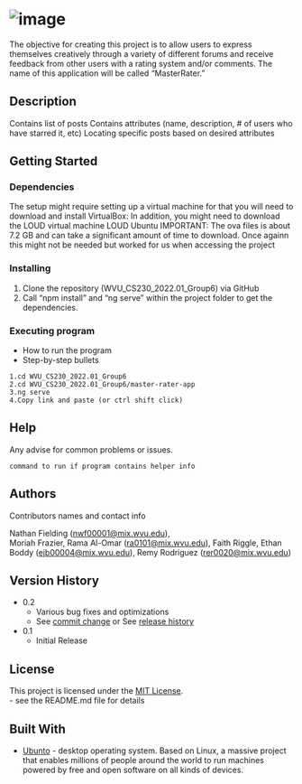 # ![image](https://user-images.githubusercontent.com/97920989/166129477-efd2eab8-b77c-4a4e-bf4d-49fb3903292e.png)

The objective for creating this project is to allow users to express themselves creatively through a variety of different forums and receive feedback from other users with a rating system and/or comments. The name of this application will be called “MasterRater.”


## Description

Contains list of posts
Contains attributes (name, description, # of users who have starred it, etc) 
Locating specific posts based on desired attributes


## Getting Started

### Dependencies

The setup might require setting up a virtual machine for that you will need to download and install VirtualBox:
In addition, you might need to download the LOUD virtual machine
LOUD Ubuntu
IMPORTANT: The ova files is about 7.2 GB and can take a significant amount of time to download.
Once againn this might not be needed but worked for us when accessing the project

### Installing

1. Clone the repository (WVU_CS230_2022.01_Group6) via GitHub
2. Call “npm install” and “ng serve” within the project folder to get the dependencies.

### Executing program

* How to run the program
* Step-by-step bullets
```
1.cd WVU_CS230_2022.01_Group6
2.cd WVU_CS230_2022.01_Group6/master-rater-app
3.ng serve 
4.Copy link and paste (or ctrl shift click)
```

## Help

Any advise for common problems or issues.
```
command to run if program contains helper info
```

## Authors

Contributors names and contact info

 Nathan Fielding (nwf00001@mix.wvu.edu),  
 Moriah Frazier,
 Rama Al-Omar (ra0101@mix.wvu.edu),
 Faith Riggle,
 Ethan Boddy (ejb00004@mix.wvu.edu),
 Remy Rodriguez (rer0020@mix.wvu.edu)

## Version History

* 0.2
    * Various bug fixes and optimizations
    * See [commit change]() or See [release history]()
* 0.1
    * Initial Release

## License

This project is licensed under the [MIT License].<br> - see the README.md file for details

[mit license]: https://mit-license.org/
## Built With

   * [Ubunto](https://ubuntu.com/) - desktop operating system. Based on Linux, a massive project that enables millions of people around the world to run machines powered by free and open software on all kinds of devices.

